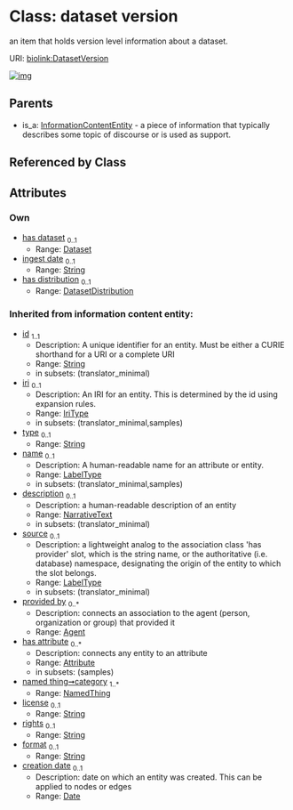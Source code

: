 
# Class: dataset version


an item that holds version level information about a dataset.

URI: [biolink:DatasetVersion](https://w3id.org/biolink/vocab/DatasetVersion)


[![img](https://yuml.me/diagram/nofunky;dir:TB/class/[NamedThing],[InformationContentEntity],[DatasetDistribution]<has%20distribution%200..1-%20[DatasetVersion&#124;ingest_date:string%20%3F;license(i):string%20%3F;rights(i):string%20%3F;format(i):string%20%3F;creation_date(i):date%20%3F;id(i):string;iri(i):iri_type%20%3F;type(i):string%20%3F;name(i):label_type%20%3F;description(i):narrative_text%20%3F;source(i):label_type%20%3F],[Dataset]<has%20dataset%200..1-%20[DatasetVersion],[InformationContentEntity]^-[DatasetVersion],[DatasetDistribution],[Dataset],[Attribute],[Agent])](https://yuml.me/diagram/nofunky;dir:TB/class/[NamedThing],[InformationContentEntity],[DatasetDistribution]<has%20distribution%200..1-%20[DatasetVersion&#124;ingest_date:string%20%3F;license(i):string%20%3F;rights(i):string%20%3F;format(i):string%20%3F;creation_date(i):date%20%3F;id(i):string;iri(i):iri_type%20%3F;type(i):string%20%3F;name(i):label_type%20%3F;description(i):narrative_text%20%3F;source(i):label_type%20%3F],[Dataset]<has%20dataset%200..1-%20[DatasetVersion],[InformationContentEntity]^-[DatasetVersion],[DatasetDistribution],[Dataset],[Attribute],[Agent])

## Parents

 *  is_a: [InformationContentEntity](InformationContentEntity.md) - a piece of information that typically describes some topic of discourse or is used as support.

## Referenced by Class


## Attributes


### Own

 * [has dataset](has_dataset.md)  <sub>0..1</sub>
     * Range: [Dataset](Dataset.md)
 * [ingest date](ingest_date.md)  <sub>0..1</sub>
     * Range: [String](types/String.md)
 * [has distribution](has_distribution.md)  <sub>0..1</sub>
     * Range: [DatasetDistribution](DatasetDistribution.md)

### Inherited from information content entity:

 * [id](id.md)  <sub>1..1</sub>
     * Description: A unique identifier for an entity. Must be either a CURIE shorthand for a URI or a complete URI
     * Range: [String](types/String.md)
     * in subsets: (translator_minimal)
 * [iri](iri.md)  <sub>0..1</sub>
     * Description: An IRI for an entity. This is determined by the id using expansion rules.
     * Range: [IriType](types/IriType.md)
     * in subsets: (translator_minimal,samples)
 * [type](type.md)  <sub>0..1</sub>
     * Range: [String](types/String.md)
 * [name](name.md)  <sub>0..1</sub>
     * Description: A human-readable name for an attribute or entity.
     * Range: [LabelType](types/LabelType.md)
     * in subsets: (translator_minimal,samples)
 * [description](description.md)  <sub>0..1</sub>
     * Description: a human-readable description of an entity
     * Range: [NarrativeText](types/NarrativeText.md)
     * in subsets: (translator_minimal)
 * [source](source.md)  <sub>0..1</sub>
     * Description: a lightweight analog to the association class 'has provider' slot, which is the string name, or the authoritative (i.e. database) namespace, designating the origin of the entity to which the slot belongs.
     * Range: [LabelType](types/LabelType.md)
     * in subsets: (translator_minimal)
 * [provided by](provided_by.md)  <sub>0..\*</sub>
     * Description: connects an association to the agent (person, organization or group) that provided it
     * Range: [Agent](Agent.md)
 * [has attribute](has_attribute.md)  <sub>0..\*</sub>
     * Description: connects any entity to an attribute
     * Range: [Attribute](Attribute.md)
     * in subsets: (samples)
 * [named thing➞category](named_thing_category.md)  <sub>1..\*</sub>
     * Range: [NamedThing](NamedThing.md)
 * [license](license.md)  <sub>0..1</sub>
     * Range: [String](types/String.md)
 * [rights](rights.md)  <sub>0..1</sub>
     * Range: [String](types/String.md)
 * [format](format.md)  <sub>0..1</sub>
     * Range: [String](types/String.md)
 * [creation date](creation_date.md)  <sub>0..1</sub>
     * Description: date on which an entity was created. This can be applied to nodes or edges
     * Range: [Date](types/Date.md)
